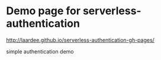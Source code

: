 # Demo page for serverless-authentication

http://laardee.github.io/serverless-authentication-gh-pages/

simple authentication demo